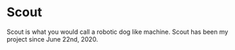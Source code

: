 # Scout
Scout is what you would call a robotic dog like machine.  Scout has been my project since June 22nd, 2020.
